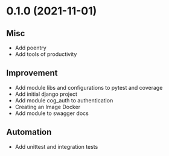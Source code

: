 0.1.0 (2021-11-01)
==================

Misc
----

- Add poentry
- Add tools of productivity


Improvement
-----------

- Add module libs and configurations to pytest and coverage
- Add initial django project
- Add module cog_auth to authentication
- Creating an Image Docker
- Add module to swagger docs


Automation
----------

- Add unittest and integration tests

